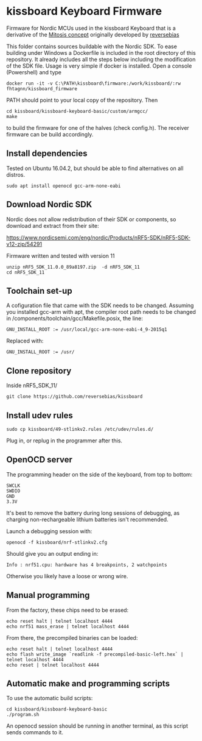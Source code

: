 # kissboard Keyboard Firmware
Firmware for Nordic MCUs used in the kissboard Keyboard that is a derivative of the [Mitosis concept](https://github.com/reversebias/mitosis) originally developed by [reversebias](https://github.com/reversebias)

This folder contains sources buildable with the Nordic SDK. To ease building under Windows a Dockerfile is included in the root directory of this repository. It already includes all the steps below including the modification of the SDK file. Usage is very simple if docker is installed. Open a console (Powershell) and type

```docker
docker run -it -v C:\PATH\kissboard\firmware:/work/kissboard/:rw fhtagnn/kissboard_firmware
```

PATH should point to your local copy of the repository. Then 

```
cd kissboard/kissboard-keyboard-basic/custom/armgcc/
make
```

to build the firmware for one of the halves (check config.h). The receiver firmware can be build accordingly.

## Install dependencies

Tested on Ubuntu 16.04.2, but should be able to find alternatives on all distros. 

```
sudo apt install openocd gcc-arm-none-eabi
```

## Download Nordic SDK

Nordic does not allow redistribution of their SDK or components, so download and extract from their site:

https://www.nordicsemi.com/eng/nordic/Products/nRF5-SDK/nRF5-SDK-v12-zip/54291

Firmware written and tested with version 11

```
unzip nRF5_SDK_11.0.0_89a8197.zip  -d nRF5_SDK_11
cd nRF5_SDK_11
```

## Toolchain set-up

A cofiguration file that came with the SDK needs to be changed. Assuming you installed gcc-arm with apt, the compiler root path needs to be changed in /components/toolchain/gcc/Makefile.posix, the line:
```
GNU_INSTALL_ROOT := /usr/local/gcc-arm-none-eabi-4_9-2015q1
```
Replaced with:
```
GNU_INSTALL_ROOT := /usr/
```

## Clone repository
Inside nRF5_SDK_11/
```
git clone https://github.com/reversebias/kissboard
```

## Install udev rules
```
sudo cp kissboard/49-stlinkv2.rules /etc/udev/rules.d/
```
Plug in, or replug in the programmer after this.

## OpenOCD server
The programming header on the side of the keyboard, from top to bottom:
```
SWCLK
SWDIO
GND
3.3V
```
It's best to remove the battery during long sessions of debugging, as charging non-rechargeable lithium batteries isn't recommended.

Launch a debugging session with:
```
openocd -f kissboard/nrf-stlinkv2.cfg
```
Should give you an output ending in:
```
Info : nrf51.cpu: hardware has 4 breakpoints, 2 watchpoints
```
Otherwise you likely have a loose or wrong wire.


## Manual programming
From the factory, these chips need to be erased:
```
echo reset halt | telnet localhost 4444
echo nrf51 mass_erase | telnet localhost 4444
```
From there, the precompiled binaries can be loaded:
```
echo reset halt | telnet localhost 4444
echo flash write_image `readlink -f precompiled-basic-left.hex` | telnet localhost 4444
echo reset | telnet localhost 4444
```

## Automatic make and programming scripts
To use the automatic build scripts:
```
cd kissboard/kissboard-keyboard-basic
./program.sh
```
An openocd session should be running in another terminal, as this script sends commands to it.




















